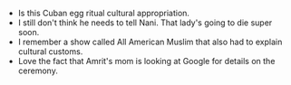 * Is this Cuban egg ritual cultural appropriation.
* I still don't think he needs to tell Nani. That lady's going to die super soon.
* I remember a show called All American Muslim that also had to explain cultural customs. 
* Love the fact that Amrit's mom is looking at Google for details on the ceremony.
